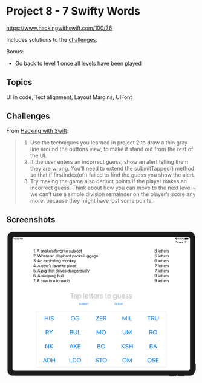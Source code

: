 # Project 8 - 7 Swifty Words

https://www.hackingwithswift.com/100/36

Includes solutions to the [challenges](https://www.hackingwithswift.com/read/8/6/wrap-up).

Bonus:
- Go back to level 1 once all levels have been played

## Topics

UI in code, Text alignment, Layout Margins, UIFont

## Challenges

From [Hacking with Swift](https://www.hackingwithswift.com/read/8/6/wrap-up):
>1. Use the techniques you learned in project 2 to draw a thin gray line around the buttons view, to make it stand out from the rest of the UI.
>2. If the user enters an incorrect guess, show an alert telling them they are wrong. You’ll need to extend the submitTapped() method so that if firstIndex(of:) failed to find the guess you show the alert.
>3. Try making the game also deduct points if the player makes an incorrect guess. Think about how you can move to the next level – we can’t use a simple division remainder on the player’s score any more, because they might have lost some points.

## Screenshots

![screenshot1](screenshots/screen01.png)
